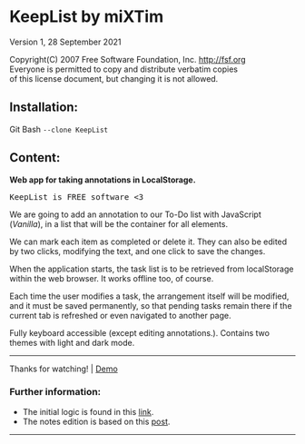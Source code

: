 
<h1>KeepList by miXTim</h1>
<p>Version 1, 28 September 2021</p>


<p>Copyright(C) 2007 Free Software Foundation, Inc. <a href="http://fsf.org/" target="blanck">http://fsf.org</a><br />
Everyone is permitted to copy and distribute verbatim copies<br />
 of this license document, but changing it is not allowed.</p>
 
<h2>Installation:</h2>

Git Bash
<code>--clone KeepList</code>

<h2>Content:</h2>

<strong>Web app for taking annotations in LocalStorage.</strong>

<pre>KeepList is FREE software <3</pre>


We are going to add an annotation to our To-Do list with JavaScript (*Vanilla*), in a list that will be the container for all elements.

We can mark each item as completed or delete it. They can also be edited by two clicks, modifying the text, and one click to save the changes.

When the application starts, the task list is to be retrieved from localStorage within the web browser. It works offline too, of course.

Each time the user modifies a task, the arrangement itself will be modified, and it must be saved permanently, so that pending tasks remain there if the current tab is refreshed or even navigated to another page.

Fully keyboard accessible (except editing annotations.). Contains two themes with light and dark mode.

---

Thanks for watching! | [Demo](https://mixtim.github.io/KeepList/)


<h3>Further information:</h3>

- The initial logic is found in this [link](https://parzibyte.me/blog/2021/07/17/lista-tareas-pendientes-javascript).
- The notes edition is based on this [post](https://dev.to/gabriellend/how-to-make-your-to-do-list-editable-with-javascript-5119).

---
